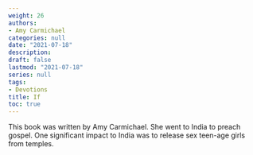 ```yaml
---
weight: 26
authors:
- Amy Carmichael
categories: null
date: "2021-07-18"
description: 
draft: false
lastmod: "2021-07-18"
series: null
tags:
- Devotions
title: If
toc: true
---
```


This book was written by Amy Carmichael.  She went to India to preach gospel.  One significant impact to India was to release sex teen-age girls from temples.  



